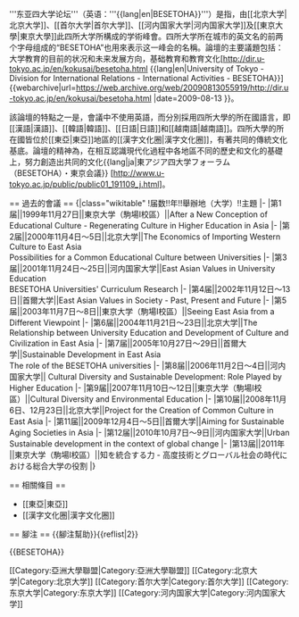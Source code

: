 '''东亚四大学论坛'''（英语：'''{{lang|en|BESETOHA}}'''）是指，由[[北京大学|北京大学]]、[[首尔大学|首尔大学]]、[[河内国家大学|河内国家大学]]及[[東京大學|東京大學]]此四所大学所構成的学術峰會。四所大学所在城市的英文名的前两个字母组成的“BESETOHA”也用來表示这一峰会的名稱。論壇的主要議題包括：大学教育的目前的状况和未来发展方向，基础教育和教育文化<ref>[http://dir.u-tokyo.ac.jp/en/kokusai/besetoha.html {{lang|en|University of Tokyo - Division for International Relations - International Activities - BESETOHA}}] {{webarchive|url=https://web.archive.org/web/20090813055919/http://dir.u-tokyo.ac.jp/en/kokusai/besetoha.html |date=2009-08-13 }}</ref>。

該論壇的特點之一是，會議中不使用英語，而分別採用四所大學的所在國語言，即[[漢語|漢語]]、[[韓語|韓語]]、[[日語|日語]]和[[越南語|越南語]]。四所大學的所在國皆位於[[東亞|東亞]]地區的[[漢字文化圈|漢字文化圈]]，有著共同的傳統文化基底。論壇的精神為，在相互認識現代化過程中各地區不同的歷史和文化的基礎上，努力創造出共同的文化<ref>{{lang|ja|東アジア四大学フォーラム（BESETOHA）・東京会議}} [http://www.u-tokyo.ac.jp/public/public01_191109_j.html]</ref>。

== 過去的會議 ==
{|class="wikitable"
!届数!!年!!舉辦地（大学）!!主題
|-
|第1届||1999年11月27日||東京大学（駒場I校區）||After a New Conception of Educational Culture - Regenerating Culture in Higher Education in Asia
|-
|第2届||2000年11月4日～5日||北京大学||The Economics of Importing Western Culture to East Asia<br />Possibilities for a Common Educational Culture between Universities
|-
|第3届||2001年11月24日～25日||河内国家大学||East Asian Values in University Education<br />BESETOHA Universities' Curriculum Research
|-
|第4届||2002年11月12日～13日||首爾大学||East Asian Values in Society - Past, Present and Future
|-
|第5届||2003年11月7日～8日||東京大学（駒場I校區）||Seeing East Asia from a Different Viewpoint
|-
|第6届||2004年11月21日～23日||北京大学||The Relationship between University Education and Development of Culture and Civilization in East Asia
|-
|第7届||2005年10月27日～29日||首爾大学||Sustainable Development in East Asia<br />The role of the BESETOHA universities
|-
|第8届||2006年11月2日～4日||河内国家大学|| Cultural Diversity and Sustainable Development: Role Played by Higher Education
|-
|第9届||2007年11月10日～12日||東京大学（駒場I校區）||Cultural Diversity and Environmental Education
|-
|第10届||2008年11月6日、12月23日||北京大学||Project for the Creation of Common Culture in East Asia
|-
|第11届||2009年12月4日～5日||首爾大学||Aiming for Sustainable Aging Societies in Asia
|-
|第12届||2010年10月7日～9日||河内国家大学||Urban Sustainable development in the context of global change
|-
|第13届||2011年           ||東京大学（駒場I校區）||知を統合する力 - 高度技術とグローバル社会の時代における総合大学の役割
|}

== 相關條目 ==
* [[東亞|東亞]]
* [[漢字文化圈|漢字文化圈]]

== 腳注 ==
{{腳注幫助}}{{reflist|2}}

{{BESETOHA}}


[[Category:亞洲大學聯盟|Category:亞洲大學聯盟]]
[[Category:北京大学|Category:北京大学]]
[[Category:首尔大学|Category:首尔大学]]
[[Category:东京大学|Category:东京大学]]
[[Category:河内国家大学|Category:河内国家大学]]